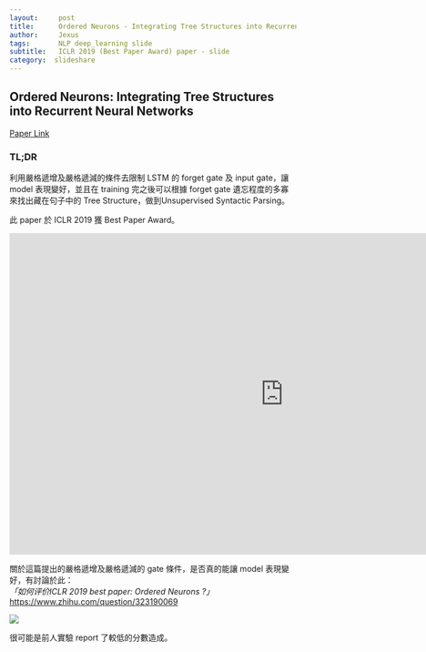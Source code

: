 ```yaml
---
layout:     post
title:      Ordered Neurons - Integrating Tree Structures into Recurrent Neural Networks​
author:     Jexus
tags: 		NLP deep_learning slide
subtitle:   ICLR 2019 (Best Paper Award) paper - slide
category:  slideshare
---
```


## Ordered Neurons: Integrating Tree Structures into Recurrent Neural Networks​

[Paper Link](https://arxiv.org/abs/1810.09536)

### TL;DR

利用嚴格遞增及嚴格遞減的條件去限制 LSTM 的 forget gate 及 input gate，讓 model 表現變好，並且在 training 完之後可以根據 forget gate 遺忘程度的多寡來找出藏在句子中的 Tree Structure，做到Unsupervised Syntactic Parsing。 

此 paper 於 ICLR 2019 獲 Best Paper Award。



<iframe src="https://onedrive.live.com/embed?cid=255C96F3631B0025&amp;resid=255C96F3631B0025%21416&amp;authkey=AOz8B3tPCtQAeh4&amp;em=2&amp;wdAr=1.7777777777777777" width="962px" height="565px" frameborder="0">這是 <a target="_blank" href="https://office.com/webapps">Office</a> 提供的內嵌 <a target="_blank" href="https://office.com">Microsoft Office</a> 簡報。</iframe>

關於這篇提出的嚴格遞增及嚴格遞減的 gate 條件，是否真的能讓 model 表現變好，有討論於此：  
*「如何评价ICLR 2019 best paper: Ordered Neurons ?」*
https://www.zhihu.com/question/323190069

![](https://i.imgur.com/ukqfwtQ.png)

很可能是前人實驗 report 了較低的分數造成。